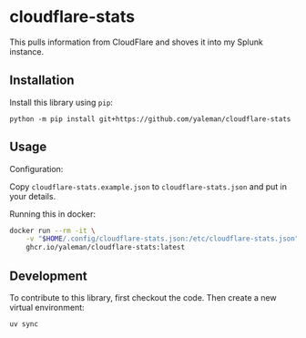 # cloudflare-stats

This pulls information from CloudFlare and shoves it into my Splunk instance.

## Installation

Install this library using `pip`:

```shell
python -m pip install git+https://github.com/yaleman/cloudflare-stats
```

## Usage

Configuration:

Copy `cloudflare-stats.example.json` to `cloudflare-stats.json` and put in your details.

Running this in docker:

```bash
docker run --rm -it \
    -v "$HOME/.config/cloudflare-stats.json:/etc/cloudflare-stats.json" \
    ghcr.io/yaleman/cloudflare-stats:latest
```

## Development

To contribute to this library, first checkout the code. Then create a new virtual environment:

```bash
uv sync
```
